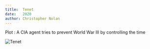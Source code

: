 ```yaml
---
title:  Tenet
date:   2020
author: Christopher Nolan
---
```


Plot : A CIA agent tries to prevent World War III by controlling the time

![Tenet](/input/img/tenet.png)